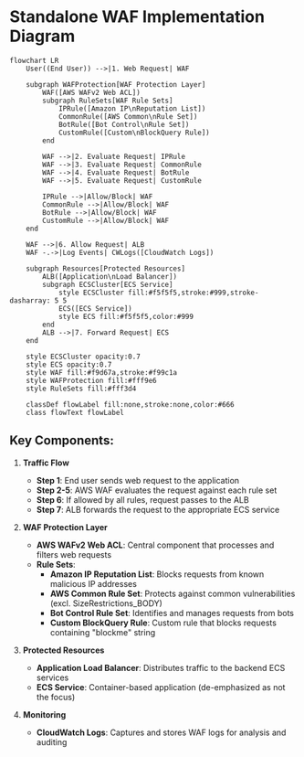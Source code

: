 # Standalone WAF Implementation Diagram

```mermaid
flowchart LR
    User((End User)) -->|1. Web Request| WAF
    
    subgraph WAFProtection[WAF Protection Layer]
        WAF([AWS WAFv2 Web ACL])
        subgraph RuleSets[WAF Rule Sets]
            IPRule([Amazon IP\nReputation List])
            CommonRule([AWS Common\nRule Set])
            BotRule([Bot Control\nRule Set])
            CustomRule([Custom\nBlockQuery Rule])
        end
        
        WAF -->|2. Evaluate Request| IPRule
        WAF -->|3. Evaluate Request| CommonRule
        WAF -->|4. Evaluate Request| BotRule
        WAF -->|5. Evaluate Request| CustomRule
        
        IPRule -->|Allow/Block| WAF
        CommonRule -->|Allow/Block| WAF
        BotRule -->|Allow/Block| WAF
        CustomRule -->|Allow/Block| WAF
    end
    
    WAF -->|6. Allow Request| ALB
    WAF -.->|Log Events| CWLogs([CloudWatch Logs])
    
    subgraph Resources[Protected Resources]
        ALB([Application\nLoad Balancer])
        subgraph ECSCluster[ECS Service]
            style ECSCluster fill:#f5f5f5,stroke:#999,stroke-dasharray: 5 5
            ECS([ECS Service])
            style ECS fill:#f5f5f5,color:#999
        end
        ALB -->|7. Forward Request| ECS
    end
    
    style ECSCluster opacity:0.7
    style ECS opacity:0.7
    style WAF fill:#f9d67a,stroke:#f99c1a
    style WAFProtection fill:#fff9e6
    style RuleSets fill:#fff3d4
    
    classDef flowLabel fill:none,stroke:none,color:#666
    class flowText flowLabel
```

## Key Components:

1. **Traffic Flow**
   - **Step 1**: End user sends web request to the application
   - **Step 2-5**: AWS WAF evaluates the request against each rule set
   - **Step 6**: If allowed by all rules, request passes to the ALB
   - **Step 7**: ALB forwards the request to the appropriate ECS service

2. **WAF Protection Layer**
   - **AWS WAFv2 Web ACL**: Central component that processes and filters web requests
   - **Rule Sets**:
     - **Amazon IP Reputation List**: Blocks requests from known malicious IP addresses
     - **AWS Common Rule Set**: Protects against common vulnerabilities (excl. SizeRestrictions_BODY)
     - **Bot Control Rule Set**: Identifies and manages requests from bots
     - **Custom BlockQuery Rule**: Custom rule that blocks requests containing "blockme" string

3. **Protected Resources**
   - **Application Load Balancer**: Distributes traffic to the backend ECS services
   - **ECS Service**: Container-based application (de-emphasized as not the focus)

4. **Monitoring**
   - **CloudWatch Logs**: Captures and stores WAF logs for analysis and auditing
